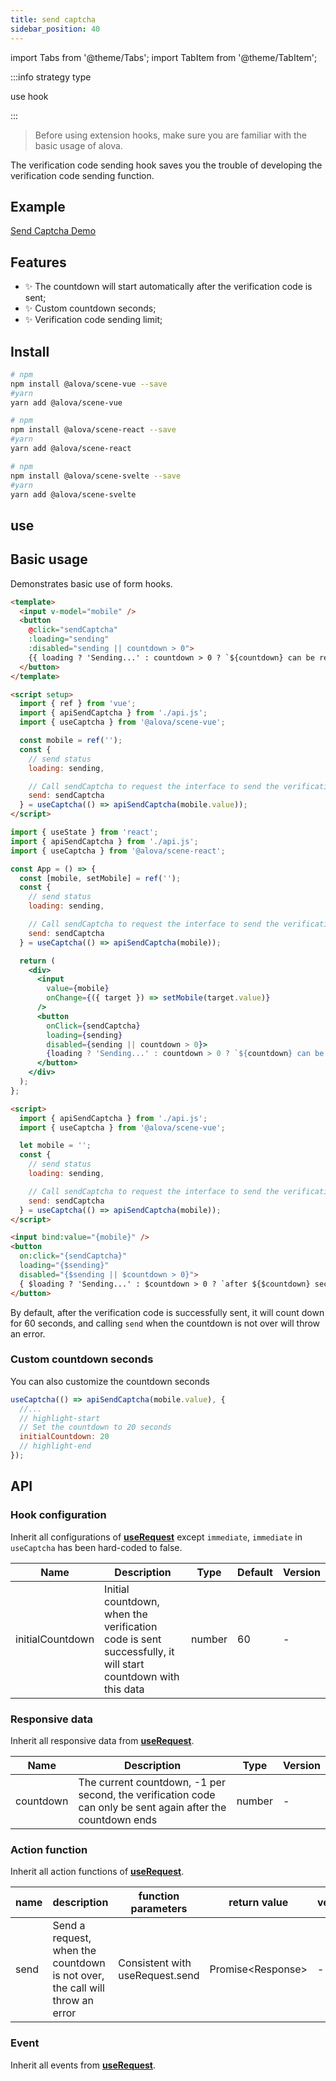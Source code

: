 ```yaml
---
title: send captcha
sidebar_position: 40
---
```


import Tabs from '@theme/Tabs';
import TabItem from '@theme/TabItem';

:::info strategy type

use hook

:::

> Before using extension hooks, make sure you are familiar with the basic usage of alova.

The verification code sending hook saves you the trouble of developing the verification code sending function.

## Example

[Send Captcha Demo](../example/captcha-send)

## Features

- ✨ The countdown will start automatically after the verification code is sent;
- ✨ Custom countdown seconds;
- ✨ Verification code sending limit;

## Install

<Tabs groupId="framework">
<TabItem value="1" label="vue">

```bash
# npm
npm install @alova/scene-vue --save
#yarn
yarn add @alova/scene-vue

```

</TabItem>
<TabItem value="2" label="react">

```bash
# npm
npm install @alova/scene-react --save
#yarn
yarn add @alova/scene-react

```

</TabItem>

<TabItem value="3" label="svelte">

```bash
# npm
npm install @alova/scene-svelte --save
#yarn
yarn add @alova/scene-svelte

```

</TabItem>
</Tabs>

## use

## Basic usage

Demonstrates basic use of form hooks.

<Tabs groupId="framework">
<TabItem value="1" label="vue">

```html
<template>
  <input v-model="mobile" />
  <button
    @click="sendCaptcha"
    :loading="sending"
    :disabled="sending || countdown > 0">
    {{ loading ? 'Sending...' : countdown > 0 ? `${countdown} can be resent` : 'Send verification code' }}
  </button>
</template>

<script setup>
  import { ref } from 'vue';
  import { apiSendCaptcha } from './api.js';
  import { useCaptcha } from '@alova/scene-vue';

  const mobile = ref('');
  const {
    // send status
    loading: sending,

    // Call sendCaptcha to request the interface to send the verification code
    send: sendCaptcha
  } = useCaptcha(() => apiSendCaptcha(mobile.value));
</script>
```

</TabItem>
<TabItem value="2" label="react">

```jsx
import { useState } from 'react';
import { apiSendCaptcha } from './api.js';
import { useCaptcha } from '@alova/scene-react';

const App = () => {
  const [mobile, setMobile] = ref('');
  const {
    // send status
    loading: sending,

    // Call sendCaptcha to request the interface to send the verification code
    send: sendCaptcha
  } = useCaptcha(() => apiSendCaptcha(mobile));

  return (
    <div>
      <input
        value={mobile}
        onChange={({ target }) => setMobile(target.value)}
      />
      <button
        onClick={sendCaptcha}
        loading={sending}
        disabled={sending || countdown > 0}>
        {loading ? 'Sending...' : countdown > 0 ? `${countdown} can be resent` : 'Send verification code'}
      </button>
    </div>
  );
};
```

</TabItem>
<TabItem value="3" label="svelte">

```html
<script>
  import { apiSendCaptcha } from './api.js';
  import { useCaptcha } from '@alova/scene-vue';

  let mobile = '';
  const {
    // send status
    loading: sending,

    // Call sendCaptcha to request the interface to send the verification code
    send: sendCaptcha
  } = useCaptcha(() => apiSendCaptcha(mobile));
</script>

<input bind:value="{mobile}" />
<button
  on:click="{sendCaptcha}"
  loading="{$sending}"
  disabled="{$sending || $countdown > 0}">
  { $loading ? 'Sending...' : $countdown > 0 ? `after ${$countdown} seconds can be resent` : 'Send captcha' }
</button>
```

</TabItem>
</Tabs>

By default, after the verification code is successfully sent, it will count down for 60 seconds, and calling `send` when the countdown is not over will throw an error.

### Custom countdown seconds

You can also customize the countdown seconds

```javascript
useCaptcha(() => apiSendCaptcha(mobile.value), {
  //...
  // highlight-start
  // Set the countdown to 20 seconds
  initialCountdown: 20
  // highlight-end
});
```

## API

### Hook configuration

Inherit all configurations of [**useRequest**](../learning/use-request#api) except `immediate`, `immediate` in `useCaptcha` has been hard-coded to false.

| Name             | Description                                                                                                | Type   | Default | Version |
| ---------------- | ---------------------------------------------------------------------------------------------------------- | ------ | ------- | ------- |
| initialCountdown | Initial countdown, when the verification code is sent successfully, it will start countdown with this data | number | 60      | -       |

### Responsive data

Inherit all responsive data from [**useRequest**](../learning/use-request#api).

| Name      | Description                                                                                                 | Type   | Version |
| --------- | ----------------------------------------------------------------------------------------------------------- | ------ | ------- |
| countdown | The current countdown, -1 per second, the verification code can only be sent again after the countdown ends | number | -       |

### Action function

Inherit all action functions of [**useRequest**](../learning/use-request#api).

| name | description                                                                  | function parameters             | return value            | version |
| ---- | ---------------------------------------------------------------------------- | ------------------------------- | ----------------------- | ------- |
| send | Send a request, when the countdown is not over, the call will throw an error | Consistent with useRequest.send | Promise&lt;Response&gt; | -       |

### Event

Inherit all events from [**useRequest**](../learning/use-request#api).

